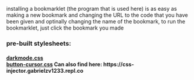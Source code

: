   <p>installing a bookmarklet (the program that is used here) is as easy as making a new bookmark and changing the URL to the code that you have been given and optinally changing the name of the bookmark, to run the bookmarklet, just click the bookmark you made</p>
  <h3><p>pre-built stylesheets:</p></h3>
  <h4><a href="https://css-injector.gabrielzv1233.repl.co/CSS/darkmode.css">darkmode.css</a><br>
<a href="https://css-injector.gabrielzv1233.repl.co/CSS/button-cursor.css">button-cursor.css</a>
Can also find here: https://css-injector.gabrielzv1233.repl.co
